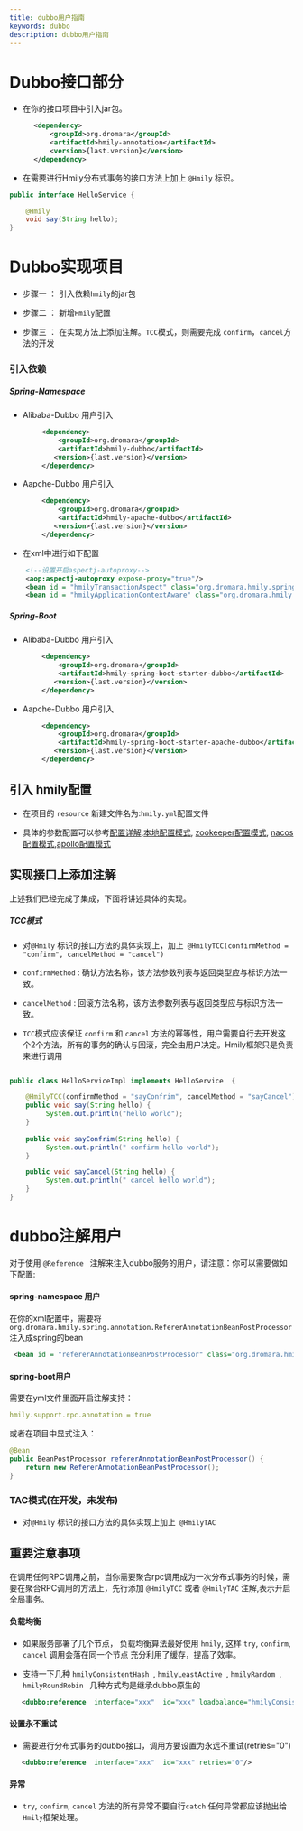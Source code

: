 ```yaml
---
title: dubbo用户指南
keywords: dubbo
description: dubbo用户指南
---
```


# Dubbo接口部分

*  在你的接口项目中引入jar包。

```xml
      <dependency>
          <groupId>org.dromara</groupId>
          <artifactId>hmily-annotation</artifactId>
          <version>{last.version}</version>
      </dependency>
```

* 在需要进行Hmily分布式事务的接口方法上加上 `@Hmily` 标识。
```java
public interface HelloService {

    @Hmily
    void say(String hello);
}
```

# Dubbo实现项目
 
  * 步骤一 ： 引入依赖`hmily`的jar包
  
  * 步骤二 ： 新增`Hmily`配置
  
  * 步骤三 ： 在实现方法上添加注解。`TCC`模式，则需要完成 `confirm`，`cancel`方法的开发

### 引入依赖

##### Spring-Namespace

* Alibaba-Dubbo 用户引入

```xml
        <dependency>
            <groupId>org.dromara</groupId>
            <artifactId>hmily-dubbo</artifactId>
           <version>{last.version}</version>
        </dependency>
```

* Aapche-Dubbo 用户引入

```xml
        <dependency>
            <groupId>org.dromara</groupId>
            <artifactId>hmily-apache-dubbo</artifactId>
           <version>{last.version}</version>
        </dependency>
```

* 在xml中进行如下配置

```xml
    <!--设置开启aspectj-autoproxy-->
    <aop:aspectj-autoproxy expose-proxy="true"/>
    <bean id = "hmilyTransactionAspect" class="org.dromara.hmily.spring.aop.SpringHmilyTransactionAspect"/>
    <bean id = "hmilyApplicationContextAware" class="org.dromara.hmily.spring.HmilyApplicationContextAware"/>

```

##### Spring-Boot

* Alibaba-Dubbo 用户引入

```xml
        <dependency>
            <groupId>org.dromara</groupId>
            <artifactId>hmily-spring-boot-starter-dubbo</artifactId>
           <version>{last.version}</version>
        </dependency>
```

* Aapche-Dubbo 用户引入

```xml
        <dependency>
            <groupId>org.dromara</groupId>
            <artifactId>hmily-spring-boot-starter-apache-dubbo</artifactId>
           <version>{last.version}</version>
        </dependency>
```

## 引入 hmily配置

  * 在项目的 `resource` 新建文件名为:`hmily.yml`配置文件
  
  * 具体的参数配置可以参考[配置详解](../config),[本地配置模式](../config-local), [zookeeper配置模式](../config-zookeeper), [nacos配置模式](../config-nacos),[apollo配置模式](../config-apollo)
  
  
## 实现接口上添加注解

上述我们已经完成了集成，下面将讲述具体的实现。

##### TCC模式

 * 对`@Hmily` 标识的接口方法的具体实现上，加上` @HmilyTCC(confirmMethod = "confirm", cancelMethod = "cancel")`

 * `confirmMethod` : 确认方法名称，该方法参数列表与返回类型应与标识方法一致。

 * `cancelMethod` :  回滚方法名称，该方法参数列表与返回类型应与标识方法一致。
 
 * `TCC`模式应该保证 `confirm` 和 `cancel` 方法的幂等性，用户需要自行去开发这个2个方法，所有的事务的确认与回滚，完全由用户决定。Hmily框架只是负责来进行调用

```java

public class HelloServiceImpl implements HelloService  {

    @HmilyTCC(confirmMethod = "sayConfrim", cancelMethod = "sayCancel")
    public void say(String hello) {
         System.out.println("hello world");
    }
    
    public void sayConfrim(String hello) {
         System.out.println(" confirm hello world");
    }

    public void sayCancel(String hello) {
         System.out.println(" cancel hello world");
    }
}
``` 

# dubbo注解用户 

 对于使用 `@Reference ` 注解来注入dubbo服务的用户，请注意：你可以需要做如下配置:
   
#### spring-namespace 用户

在你的xml配置中，需要将 `org.dromara.hmily.spring.annotation.RefererAnnotationBeanPostProcessor` 注入成spring的bean
```xml
 <bean id = "refererAnnotationBeanPostProcessor" class="org.dromara.hmily.spring.annotation.RefererAnnotationBeanPostProcessor"/>
```   

#### spring-boot用户

需要在yml文件里面开启注解支持：
```yml
hmily.support.rpc.annotation = true 
```      

或者在项目中显式注入：

```java
@Bean
public BeanPostProcessor refererAnnotationBeanPostProcessor() {
    return new RefererAnnotationBeanPostProcessor();
}
```

### TAC模式(在开发，未发布)

  *  对`@Hmily` 标识的接口方法的具体实现上加上` @HmilyTAC`
  
## 重要注意事项

  在调用任何RPC调用之前，当你需要聚合rpc调用成为一次分布式事务的时候，需要在聚合RPC调用的方法上，先行添加 `@HmilyTCC` 或者 `@HmilyTAC` 注解,表示开启全局事务。

#### 负载均衡

  * 如果服务部署了几个节点， 负载均衡算法最好使用 `hmily`, 这样 `try`, `confirm`, `cancel` 调用会落在同一个节点
    充分利用了缓存，提高了效率。
    
  * 支持一下几种 `hmilyConsistentHash `, `hmilyLeastActive `,  `hmilyRandom `, `hmilyRoundRobin ` 几种方式均是继承dubbo原生的
    
```xml
   <dubbo:reference  interface="xxx"  id="xxx" loadbalance="hmilyConsistentHash"/>           
```      
    
#### 设置永不重试
    
  * 需要进行分布式事务的dubbo接口，调用方要设置为永远不重试(retries="0")

```xml
   <dubbo:reference  interface="xxx"  id="xxx" retries="0"/>           
```  

#### 异常
  
  * `try`, `confirm`, `cancel` 方法的所有异常不要自行`catch` 任何异常都应该抛出给 `Hmily`框架处理。
